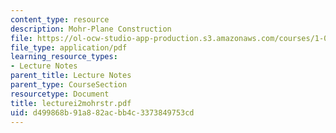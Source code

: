 ```yaml
---
content_type: resource
description: Mohr-Plane Construction
file: https://ol-ocw-studio-app-production.s3.amazonaws.com/courses/1-033-mechanics-of-material-systems-an-energy-approach-fall-2003/d499868b91a882acbb4c3373849753cd_lecturei2mohrstr.pdf
file_type: application/pdf
learning_resource_types:
- Lecture Notes
parent_title: Lecture Notes
parent_type: CourseSection
resourcetype: Document
title: lecturei2mohrstr.pdf
uid: d499868b-91a8-82ac-bb4c-3373849753cd
---
```

